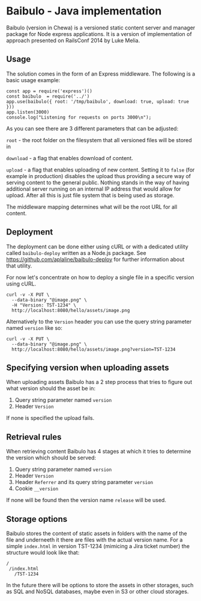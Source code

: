 # Baibulo - Java implementation

Baibulo (version in Chewa) is a versioned static content server and manager package for Node express applications. It is a version of implementation of approach presented on RailsConf 2014 by Luke Melia.

## Usage

The solution comes in the form of an Express middleware. The following is a basic usage example:

```
const app = require('express')()
const baibulo  = require('../')
app.use(baibulo({ root: '/tmp/baibulo', download: true, upload: true }))
app.listen(3000)
console.log("Listening for requests on ports 3000\n");
```

As you can see there are 3 different parameters that can be adjusted:

`root` - the root folder on the filesystem that all versioned files will be stored in

`download` - a flag that enables download of content.

`upload` - a flag that enables uploading of new content. Setting it to `false` (for example in production) disables the upload thus providing a secure way of serving content to the general public. Nothing stands in the way of having additional server running on an internal IP address that would allow for upload. After all this is just file system that is being used as storage.

The middleware mapping determines what will be the root URL for all content.

## Deployment

The deployment can be done either using cURL or with a dedicated utility called `baibulo-deploy` written as a Node.js package. See https://github.com/aplaline/baibulo-deploy for further information about that utility.

For now let's concentrate on how to deploy a single file in a specific version using cURL.

```
curl -v -X PUT \
  --data-binary "@image.png" \
  -H "Version: TST-1234" \
  http://localhost:8080/hello/assets/image.png
```

Alternatively to the `Version` header you can use the query string parameter named `version` like so:

```
curl -v -X PUT \
  --data-binary "@image.png" \
  http://localhost:8080/hello/assets/image.png?version=TST-1234
```

## Specifying version when uploading assets

When uploading assets Baibulo has a 2 step process that tries to figure out what version should the asset be in:

1. Query string parameter named `version`
2. Header `Version`

If none is specified the upload fails.

## Retrieval rules

When retrieving content Baibulo has 4 stages at which it tries to determine the version which should be served:

1. Query string parameter named `version`
2. Header `Version`
3. Header `Referrer` and its query string parameter `version`
4. Cookie `__version`

If none will be found then the version name `release` will be used.

## Storage options

Baibulo stores the content of static assets in folders with the name of the file and underneeth it there are files with the actual version name. For a simple `index.html` in version TST-1234 (mimicing a Jira ticket number) the structure would look like that:

```
/
 /index.html
   /TST-1234
```

In the future there will be options to store the assets in other storages, such as SQL and NoSQL databases, maybe even in S3 or other cloud storages.
